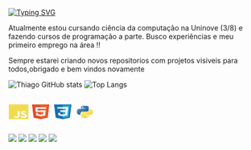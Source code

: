 
[![Typing SVG](https://readme-typing-svg.herokuapp.com/?color=ff91a4&size=35&center=true&vCenter=true&width=1000&lines=Ola,+Meu+nome+é+Thiago+Ferreira+Camargo;tenho+19+anos+de+idade;e+sou+criador+de+conteudo+de+programação+e+tecnologia!;sejam+bem+vindos+ao+meu+perfil)](https://git.io/typing-svg)


Atualmente estou cursando ciência da computação na Uninove (3/8) e fazendo cursos de programação a parte.
Busco experiências e meu primeiro emprego na área !!

Sempre estarei criando novos repositorios com projetos visiveis para todos,obrigado e bem vindos novamente

![Thiago GitHub stats](https://github-readme-stats.vercel.app/api?username=ThiagoCamargo07&show_icons=true&theme=dracula) ![Top Langs](https://github-readme-stats.vercel.app/api/top-langs/?username=Thiago&layout=compact&theme=dracula)

<div style="display: inline_block"><br>
  <img align="center" alt="Rafa-Js" height="30" width="40" src="https://raw.githubusercontent.com/devicons/devicon/master/icons/javascript/javascript-plain.svg">
  <img align="center" alt="Rafa-HTML" height="30" width="40" src="https://raw.githubusercontent.com/devicons/devicon/master/icons/html5/html5-original.svg">
  <img align="center" alt="Rafa-CSS" height="30" width="40" src="https://raw.githubusercontent.com/devicons/devicon/master/icons/css3/css3-original.svg">
  <img align="center" alt="Rafa-Python" height="30" width="40" src="https://raw.githubusercontent.com/devicons/devicon/master/icons/python/python-original.svg">
</div>
  
  ##
 
<div> 
  <a href="https://www.youtube.com/channel/UC2azV80Eq8tQB3oqryag2YQ" target="_blank"><img src="https://img.shields.io/badge/YouTube-FF0000?style=for-the-badge&logo=youtube&logoColor=white" target="_blank"></a>
  <a href="https://www.instagram.com/tiko._gs/" target="_blank"><img src="https://img.shields.io/badge/-Instagram-%23E4405F?style=for-the-badge&logo=instagram&logoColor=white" target="_blank"></a>
 	<a href="https://www.twitch.tv/tikogang_77" target="_blank"><img src="https://img.shields.io/badge/Twitch-9146FF?style=for-the-badge&logo=twitch&logoColor=white" target="_blank"></a>
   <a href = "mailto:thifcamargo04@gmail.com"><img src="https://img.shields.io/badge/-Gmail-%23333?style=for-the-badge&logo=gmail&logoColor=white" target="_blank"></a>
  <a href="https://www.linkedin.com/in/thiago-camargo-7757142ab/" target="_blank"><img src="https://img.shields.io/badge/-LinkedIn-%230077B5?style=for-the-badge&logo=linkedin&logoColor=white" target="_blank"></a> 
  
  
</div>


